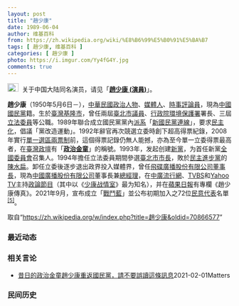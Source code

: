 ```yaml
---
layout: post
title: "趙少康"
date: 1989-06-04
author: 维基百科
from: https://zh.wikipedia.org/wiki/%E8%B6%99%E5%B0%91%E5%BA%B7
tags: [ 趙少康, 维基百科 ]
categories: [ 趙少康 ]
photo: https://i.imgur.com/Yy4fG4Y.jpg
comments: true
---
```

<div class="mw-parser-output"><div role="note" class="hatnote navigation-not-searchable"><a href="/wiki/Wikipedia:%E6%B6%88%E6%AD%A7%E4%B9%89" title="Wikipedia:消歧义"><img alt="Disambig gray.svg" src="//upload.wikimedia.org/wikipedia/commons/thumb/5/5f/Disambig_gray.svg/25px-Disambig_gray.svg.png" decoding="async" width="25" height="19" srcset="//upload.wikimedia.org/wikipedia/commons/thumb/5/5f/Disambig_gray.svg/38px-Disambig_gray.svg.png 1.5x, //upload.wikimedia.org/wikipedia/commons/thumb/5/5f/Disambig_gray.svg/50px-Disambig_gray.svg.png 2x" data-file-width="220" data-file-height="168"></a>&nbsp;&nbsp;关于中国大陆同名演员，请见「<b><a href="/wiki/%E8%B6%99%E5%B0%91%E5%BA%B7_(%E6%BC%94%E5%93%A1)" title="趙少康 (演員)">趙少康 (演員)</a></b>」。</div>

<div id="noteTA-62840867" class="noteTA"><div class="noteTA-local"><div data-noteta-code="zh-cn:台湾; zh-hk:台灣; zh-tw:臺灣;"></div><div data-noteta-code="zh-cn:台; zh-hk:台; zh-tw:臺;"></div></div></div>

<p><b>趙少康</b>（1950年5月6日<span class="useeditintro" title="Template:BLP editintro">－</span>），<a href="/wiki/%E4%B8%AD%E8%8F%AF%E6%B0%91%E5%9C%8B" title="中華民國">中華民國</a><a href="/wiki/%E6%94%BF%E6%B2%BB%E4%BA%BA%E7%89%A9" title="政治人物">政治人物</a>、<a href="/wiki/%E5%AA%92%E9%AB%94%E4%BA%BA" class="mw-redirect" title="媒體人">媒體人</a>、<a href="/wiki/%E6%99%82%E4%BA%8B%E8%A9%95%E8%AB%96%E5%93%A1" title="時事評論員">時事評論員</a>，現為<a href="/wiki/%E4%B8%AD%E5%9C%8B%E5%9C%8B%E6%B0%91%E9%BB%A8" title="中國國民黨">中國國民黨</a>籍。生於<a href="/wiki/%E8%87%BA%E7%81%A3" title="臺灣">臺灣</a><a href="/wiki/%E5%9F%BA%E9%9A%86%E5%B8%82" title="基隆市">基隆市</a>，曾任兩屆<a href="/wiki/%E8%87%BA%E5%8C%97%E5%B8%82%E8%AD%B0%E5%93%A1" class="mw-redirect" title="臺北市議員">臺北市議員</a>、<a href="/wiki/%E8%A1%8C%E6%94%BF%E9%99%A2%E7%92%B0%E5%A2%83%E4%BF%9D%E8%AD%B7%E7%BD%B2" title="行政院環境保護署">行政院環境保護署</a>署長、三屆<a href="/wiki/%E7%AB%8B%E6%B3%95%E5%A7%94%E5%93%A1" class="mw-redirect" title="立法委員">立法委員</a>等公職。1989年聯合成立國民黨黨內<a href="/wiki/%E6%B4%BE%E7%B3%BB" title="派系">派系</a>「<a href="/wiki/%E6%96%B0%E5%9C%8B%E6%B0%91%E9%BB%A8%E9%80%A3%E7%B7%9A" title="新國民黨連線">新國民黨連線</a>」，要求<a href="/wiki/%E6%B0%91%E4%B8%BB%E5%8C%96" title="民主化">民主化</a>，倡議「黨改造運動」。1992年辭官再次競選立委時創下超高得票紀錄，2008年實行<a href="/wiki/%E5%96%AE%E4%B8%80%E9%81%B8%E5%8D%80%E5%85%A9%E7%A5%A8%E5%88%B6" title="單一選區兩票制">單一選區兩票制</a>前，這個得票記錄仍無人能撼，亦為至今單一立委得票最高者，在<a href="/wiki/%E8%87%BA%E7%81%A3%E6%94%BF%E5%A3%87" class="mw-redirect" title="臺灣政壇">臺灣政壇</a>有「<b><a href="/wiki/%E6%94%BF%E6%B2%BB" title="政治">政治</a><a href="/wiki/%E9%87%91%E7%AB%A5" class="mw-redirect" title="金童">金童</a></b>」的稱號。1993年，发起创建<a href="/wiki/%E6%96%B0%E9%BB%A8" title="新黨">新黨</a>，为首任新黨<a href="/wiki/%E5%85%A8%E5%9C%8B%E5%A7%94%E5%93%A1%E6%9C%83" class="mw-disambig" title="全國委員會">全國委員會</a>召集人。1994年擔任立法委員期間參選<a href="/wiki/1994%E5%B9%B4%E4%B8%AD%E8%8F%AF%E6%B0%91%E5%9C%8B%E7%9C%81%E5%B8%82%E9%95%B7%E6%9A%A8%E7%9C%81%E5%B8%82%E8%AD%B0%E5%93%A1%E9%81%B8%E8%88%89" title="1994年中華民國省市長暨省市議員選舉">臺北市市長</a>，敗於<a href="/wiki/%E6%B0%91%E4%B8%BB%E9%80%B2%E6%AD%A5%E9%BB%A8" title="民主進步黨">民主進步黨</a>的<a href="/wiki/%E9%99%B3%E6%B0%B4%E6%89%81" title="陳水扁">陳水扁</a>。卸任立委後逐步退出政界投入媒體界，曾任<a href="/wiki/%E9%A3%9B%E7%A2%9F%E5%BB%A3%E6%92%AD%E8%82%A1%E4%BB%BD%E6%9C%89%E9%99%90%E5%85%AC%E5%8F%B8" class="mw-redirect" title="飛碟廣播股份有限公司">飛碟廣播股份有限公司</a><a href="/wiki/%E8%91%A3%E4%BA%8B%E9%95%B7" title="董事長">董事長</a>，現為<a href="/wiki/%E4%B8%AD%E5%9C%8B%E5%BB%A3%E6%92%AD%E8%82%A1%E4%BB%BD%E6%9C%89%E9%99%90%E5%85%AC%E5%8F%B8" class="mw-redirect" title="中國廣播股份有限公司">中國廣播股份有限公司</a>董事長兼<a href="/wiki/%E7%B8%BD%E7%B6%93%E7%90%86" class="mw-redirect" title="總經理">總經理</a>，在<a href="/wiki/%E4%B8%AD%E5%BB%A3%E6%B5%81%E8%A1%8C%E7%B6%B2" title="中廣流行網">中廣流行網</a>、<a href="/wiki/TVBS%E9%A0%BB%E9%81%93" class="mw-redirect" title="TVBS頻道">TVBS</a>和<a href="/wiki/Yahoo_TV" class="mw-redirect" title="Yahoo TV">Yahoo TV</a>主持<a href="/wiki/%E6%94%BF%E8%AB%96%E7%AF%80%E7%9B%AE" title="政論節目">政論節目</a>（其中以《<a href="/wiki/%E5%B0%91%E5%BA%B7%E6%88%B0%E6%83%85%E5%AE%A4" title="少康戰情室">少康战情室</a>》最为知名），并在<a href="/wiki/%E8%87%BA%E7%81%A3%E8%98%8B%E6%9E%9C%E6%97%A5%E5%A0%B1" class="mw-redirect" title="臺灣蘋果日報">蘋果日報</a>有專欄《趙少康傳真》。2021年9月，宣布成立「<a href="/w/index.php?title=%E6%88%B0%E9%AC%A5%E8%97%8D&amp;action=edit&amp;redlink=1" class="new" title="戰鬥藍（页面不存在）">戰鬥藍</a>」並公布初期加入之72位<a href="/wiki/%E6%B0%91%E6%84%8F%E4%BB%A3%E8%A1%A8" title="民意代表">民意代表</a>名單<sup id="cite_ref-pure-fighters_6-0" class="reference"><a href="#cite_note-pure-fighters-6">[5]</a></sup>。
</p>
</div><noscript><img src="//zh.wikipedia.org/wiki/Special:CentralAutoLogin/start?type=1x1" alt="" title="" width="1" height="1" style="border: none; position: absolute;"></noscript>
<div class="printfooter">取自“<a dir="ltr" href="https://zh.wikipedia.org/w/index.php?title=趙少康&amp;oldid=70866577">https://zh.wikipedia.org/w/index.php?title=趙少康&amp;oldid=70866577</a>”</div><div id="recent-news"><h3>最近动态</h3><ul></ul></div><div id="open-opinion"><h3>相关言论</h3><ul><li><a href="https://nodebe4.github.io/opinion/2021-02-01/%E6%98%94%E6%97%A5%E7%9A%84%E6%94%BF%E6%B2%BB%E9%87%91%E7%AB%A5%E8%B6%99%E5%B0%91%E5%BA%B7%E9%87%8D%E8%BF%94%E5%9C%8B%E6%B0%91%E9%BB%A8-%E8%AB%8B%E4%B8%8D%E8%A6%81%E8%AA%A4%E8%AE%80%E9%80%99%E6%A2%9D%E8%A8%8A%E6%81%AF/" title="William">昔日的政治金童趙少康重返國民黨，請不要誤讀這條訊息</a><time>2021-02-01</time><a class="tag">Matters</a></li>
</ul></div><div id="mjls-record"><h3>民间历史</h3><ul></ul></div>